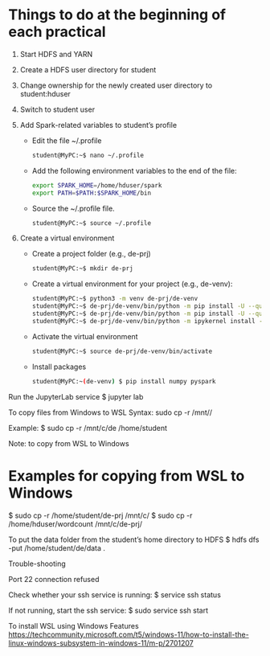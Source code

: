 # Things to do at the beginning of each practical


1. Start HDFS and YARN

2. Create a HDFS user directory for student

3. Change ownership for the newly created user directory to student:hduser

4. Switch to student user

5. Add Spark-related variables to student’s profile
 
   * Edit the file ~/.profile
     ~~~bash
     student@MyPC:~$ nano ~/.profile
     ~~~
   * Add the following environment variables to the end of the file:
     ~~~bash
     export SPARK_HOME=/home/hduser/spark
     export PATH=$PATH:$SPARK_HOME/bin
     ~~~
   * Source the ~/.profile file.
     ~~~bash
     student@MyPC:~$ source ~/.profile
     ~~~

6. Create a virtual environment

   * Create a project folder (e.g., de-prj)
     ~~~bash
     student@MyPC:~$ mkdir de-prj
     ~~~
   * Create a virtual environment for your project (e.g., de-venv):
     ~~~bash
     student@MyPC:~$ python3 -m venv de-prj/de-venv
     student@MyPC:~$ de-prj/de-venv/bin/python -m pip install -U --quiet pip wheel setuptools 
     student@MyPC:~$ de-prj/de-venv/bin/python -m pip install -U --quiet ipykernel
     student@MyPC:~$ de-prj/de-venv/bin/python -m ipykernel install --user --name "de-venv" --display-name  "de-venv"
     ~~~
   * Activate the virtual environment
     ~~~bash
     student@MyPC:~$ source de-prj/de-venv/bin/activate
     ~~~
   * Install packages
     ~~~bash
     student@MyPC:~(de-venv) $ pip install numpy pyspark
     ~~~




Run the JupyterLab service
$ jupyter lab


To copy files from Windows to WSL
Syntax: sudo cp -r /mnt/<source drive>/<source path in Windows> <destination path in Ubuntu>

Example:
$ sudo cp -r /mnt/c/de /home/student

Note: to copy from WSL to Windows
# Examples for copying from WSL to Windows
$ sudo cp -r /home/student/de-prj /mnt/c/
$ sudo cp -r /home/hduser/wordcount /mnt/c/de-prj/


To put the data folder from the student’s home directory to HDFS
$ hdfs dfs -put /home/student/de/data .


Trouble-shooting

Port 22 connection refused

Check whether your ssh service is running:
$ service ssh status

If not running, start the ssh service:
$ sudo service ssh start

To install WSL using Windows Features
https://techcommunity.microsoft.com/t5/windows-11/how-to-install-the-linux-windows-subsystem-in-windows-11/m-p/2701207
